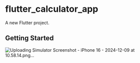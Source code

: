 # flutter_calculator_app

A new Flutter project.

## Getting Started


![Uploading Simulator Screenshot - iPhone 16 - 2024-12-09 at 10.58.14.png…]()


